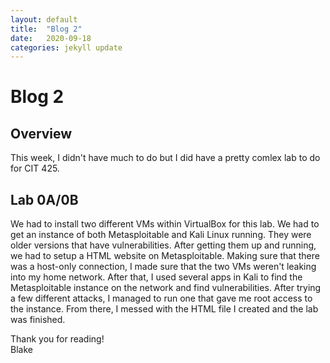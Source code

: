 ```yaml
---
layout: default
title:  "Blog 2"
date:   2020-09-18
categories: jekyll update
---
```


<h1>Blog 2</h1>

<h2>Overview</h2>
This week, I didn't have much to do but I did have a pretty comlex lab to do for CIT 425. 
<h2>Lab 0A/0B</h2>
We had to install two different VMs within VirtualBox for this lab. We had to get an instance of both Metasploitable and Kali Linux running. They were older versions that have vulnerabilities. After getting them up and running, we had to setup a HTML website on Metasploitable. Making sure that there was a host-only connection, I made sure that the two VMs weren't leaking into my home network. After that, I used several apps in Kali to find the Metasploitable instance on the network and find vulnerabilities. After trying a few different attacks, I managed to run one that gave me root access to the instance. From there, I messed with the HTML file I created and the lab was finished.

Thank you for reading!<br/>
Blake
